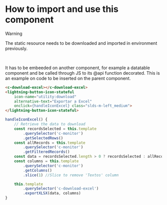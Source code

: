 # How to import and use this component

> [!WARNING]
> The static resource needs to be downloaded and imported in environment previously.

<br>

It has to be embeeded on another component, for example a datatable component and be called through JS to its @api function decorated.
This is an example on code to be inserted on the parent component.

``` html
<c-download-excel></c-download-excel>
<lightning-button-icon-stateful 
    icon-name="utility:download" 
    alternative-text="Exportar a Excel"
    onclick={handleIconExcel} class="slds-m-left_medium">
</lightning-button-icon-stateful>
```

``` js
handleIconExcel() {
    // Retrieve the data to download
    const recordsSelected = this.template
        .querySelector('c-monitor')
        .getSelectedRows()
    const allRecords = this.template
        .querySelector('c-monitor')
        .getFilteredRecords()
    const data = recordsSelected.length > 0 ? recordsSelected : allRecords
    const columns = this.template
        .querySelector('c-monitor')
        .getColumns()
        .slice(1) //Slice to remove 'Textos' column

    this.template
        .querySelector('c-download-excel')
        .exportXLSX(data, columns)
}
```
